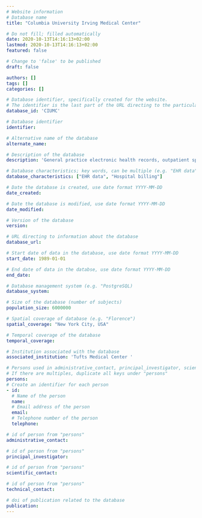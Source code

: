```yaml
---
# Website information
# Database name
title: "Columbia University Irving Medical Center"

# Do not fill; filled automatically
date: 2020-10-13T14:16:13+02:00
lastmod: 2020-10-13T14:16:13+02:00
featured: false

# Change to 'false' to be published
draft: false

authors: []
tags: []
categories: []

# Database identifier, specifically created for the website.
# The identifier is the last part of the URL directing to the particular database
database_id: 'CIUMC'

# Database identifier
identifier:

# Alternative name of the database
alternate_name:

# Description of the database
description: 'General practice electronic health records, outpatient specialist electronic health records, inpatient hospital electronic health records, hospital billing/summary'

# Database characteristics; key words, can be multiple (e.g. "EHR data", "Primary care records")
database_characteristics: ["EHR data", "Hospital billing"]

# Date the database is created, use date format YYYY-MM-DD
date_created:

# Date the database is modified, use date format YYYY-MM-DD
date_modified:

# Version of the database
version:

# URL directing to information about the database
database_url: 

# Start date of data in the database, use date format YYYY-MM-DD
start_date: 1989-01-01

# End date of data in the databse, use date format YYYY-MM-DD
end_date:

# Database management system (e.g. "PostgreSQL)
database_system:

# Size of the database (number of subjects)
population_size: 6000000

# Spatial coverage of database (e.g. "Florence")
spatial_coverage: "New York City, USA"

# Temporal coverage of the database
temporal_coverage:

# Institution associated with the database
associated_institution: 'Tufts Medical Center '

# Persons used in administrative_contact, principal_investigator, scientific_contact, technical_contact
# If there are multiples, duplicate all keys under "persons"
persons:
# Create an identifier for each person
- id:
  # Name of the person
  name:
  # Email address of the person
  email:
  # Telephone number of the person
  telephone:

# id of person from "persons"
administrative_contact:

# id of person from "persons"
principal_investigator:

# id of person from "persons"
scientific_contact:

# id of person from "persons"
technical_contact:

# doi of publication related to the database
publication: 
---
```

